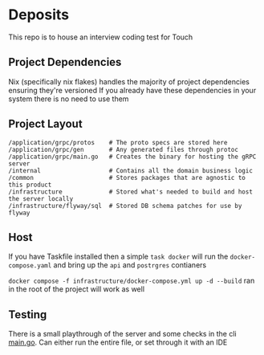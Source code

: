 # Deposits

This repo is to house an interview coding test for Touch

## Project Dependencies

Nix (specifically nix flakes) handles the majority of project dependencies ensuring they're versioned
If you already have these dependencies in your system there is no need to use them


## Project Layout

```
/application/grpc/protos    # The proto specs are stored here
/application/grpc/gen       # Any generated files through protoc
/application/grpc/main.go   # Creates the binary for hosting the gRPC server
/internal                   # Contains all the domain business logic
/common                     # Stores packages that are agnostic to this product
/infrastructure             # Stored what's needed to build and host the server locally
/infrastructure/flyway/sql  # Stored DB schema patches for use by flyway
```

## Host

If you have Taskfile installed then a simple `task docker` will run the `docker-compose.yaml` and bring up the `api` and `postrgres` contianers

`docker compose -f infrastructure/docker-compose.yml up -d --build` ran in the root of the project will work as well

## Testing

There is a small playthrough of the server and some checks in the cli [main.go](application/cli/main.go). Can either run the entire file, or set through it with an IDE
